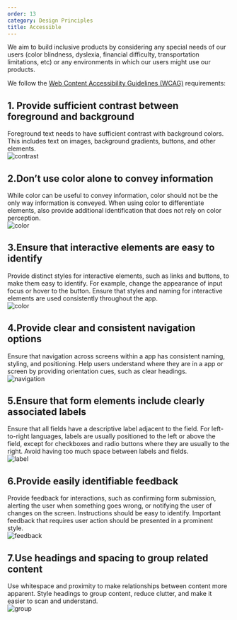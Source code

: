 ```yaml
---
order: 13
category: Design Principles
title: Accessible
---
```


We aim to build inclusive products by considering any special needs of our users (color blindness, dyslexia, financial difficulty, transportation limitations, etc) or any environments in which our users might use our products.

We follow the [Web Content Accessibility Guidelines (WCAG)](http://w3.org/WAI/tips/designing/) requirements:

## 1. Provide sufficient contrast between foreground and background

Foreground text needs to have sufficient contrast with background colors. This includes text on images, background gradients, buttons, and other elements. <br />
<img className="img-basic" src="https://salt.tikicdn.com/ts/social/1e/7b/05/ae9acfece1245c35f791b8786e54c0ed.png" alt="contrast" />

## 2.Don’t use color alone to convey information

While color can be useful to convey information, color should not be the only way information is conveyed. When using color to differentiate elements, also provide additional identification that does not rely on color perception. <br />
<img className="img-basic" src="https://salt.tikicdn.com/ts/social/7b/56/4e/124c09fca00dab649b4e6f9de555510e.png" alt="color" />

## 3.Ensure that interactive elements are easy to identify

Provide distinct styles for interactive elements, such as links and buttons, to make them easy to identify. For example, change the appearance of input focus or hover to the button. Ensure that styles and naming for interactive elements are used consistently throughout the app. <br />
<img className="img-basic" src="https://salt.tikicdn.com/ts/social/76/fd/34/2ea7f2bf45f80caee8a30fa19c7d0c6f.png" alt="color" />

## 4.Provide clear and consistent navigation options

Ensure that navigation across screens within a app has consistent naming, styling, and positioning. Help users understand where they are in a app or screen by providing orientation cues, such as clear headings. <br />
<img className="img-basic" src="https://salt.tikicdn.com/ts/social/e0/09/8d/543564dfdf4b46456afff669dcd7330c.png" alt="navigation" />

## 5.Ensure that form elements include clearly associated labels

Ensure that all fields have a descriptive label adjacent to the field. For left-to-right languages, labels are usually positioned to the left or above the field, except for checkboxes and radio buttons where they are usually to the right. Avoid having too much space between labels and fields. <br />
<img className="img-basic" src="https://salt.tikicdn.com/ts/social/f0/38/57/34e9fe2ff11ef138084ebe3bbfb96669.png" alt="label" />

## 6.Provide easily identifiable feedback

Provide feedback for interactions, such as confirming form submission, alerting the user when something goes wrong, or notifying the user of changes on the screen. Instructions should be easy to identify. Important feedback that requires user action should be presented in a prominent style. <br />
<img className="img-basic" src="https://salt.tikicdn.com/ts/social/5a/86/80/7198ef84b92c03c907415d99b64e0ae6.png" alt="feedback" />

## 7.Use headings and spacing to group related content

Use whitespace and proximity to make relationships between content more apparent. Style headings to group content, reduce clutter, and make it easier to scan and understand. <br />
<img className="img-basic" src="https://salt.tikicdn.com/ts/social/28/59/70/6959d9f7ac5d8b464f0f17e0197274ff.png" alt="group" />
